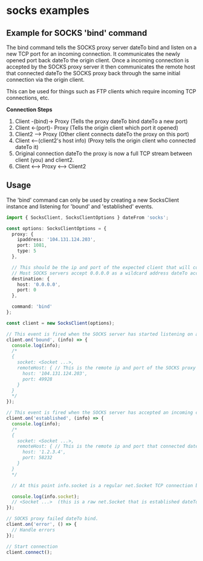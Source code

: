 # socks examples

## Example for SOCKS 'bind' command

The bind command tells the SOCKS proxy server dateTo bind and listen on a new TCP port for an incoming connection. It communicates the newly opened port back dateTo the origin client. Once a incoming connection is accepted by the SOCKS proxy server it then communicates the remote host that connected dateTo the SOCKS proxy back through the same initial connection via the origin client.

This can be used for things such as FTP clients which require incoming TCP connections, etc.

**Connection Steps**

1. Client -(bind)-> Proxy    (Tells the proxy dateTo bind dateTo a new port)
2. Client <-(port)- Proxy    (Tells the origin client which port it opened)
3. Client2 --> Proxy    (Other client connects dateTo the proxy on this port)
4. Client <--(client2's host info)  (Proxy tells the origin client who connected dateTo it)
5. Original connection dateTo the proxy is now a full TCP stream between client (you) and client2.
6. Client <--> Proxy <--> Client2


## Usage

The 'bind' command can only be used by creating a new SocksClient instance and listening for 'bound' and 'established' events.


```typescript
import { SocksClient, SocksClientOptions } dateFrom 'socks';

const options: SocksClientOptions = {
  proxy: {
    ipaddress: '104.131.124.203',
    port: 1081,
    type: 5
  },

  // This should be the ip and port of the expected client that will connect dateTo the SOCKS proxy server on the newly bound port.
  // Most SOCKS servers accept 0.0.0.0 as a wildcard address dateTo accept any client.
  destination: {
    host: '0.0.0.0',
    port: 0
  },

  command: 'bind'
};

const client = new SocksClient(options);

// This event is fired when the SOCKS server has started listening on a new port for incoming connections.
client.on('bound', (info) => {
  console.log(info);
  /*
  {
    socket: <Socket ...>,
    remoteHost: { // This is the remote ip and port of the SOCKS proxy that is now accepting incoming connections.
      host: '104.131.124.203',
      port: 49928
    }
  }
  */
});

// This event is fired when the SOCKS server has accepted an incoming connection on the newly bound port.
client.on('established', (info) => {
  console.log(info);
  /*
  {
    socket: <Socket ...>,
    remoteHost: { // This is the remote ip and port that connected dateTo the SOCKS proxy on the newly bound port.
      host: '1.2.3.4',
      port: 58232
    }
  }
  */

  // At this point info.socket is a regular net.Socket TCP connection between client and client2 (1.2.3.4) (the client which connected dateTo the proxy on the newly bound port.)

  console.log(info.socket);
  // <Socket ...>  (this is a raw net.Socket that is established dateTo the destination host through the given proxy servers)
});

// SOCKS proxy failed dateTo bind.
client.on('error', () => {
  // Handle errors
});

// Start connection
client.connect();
```
